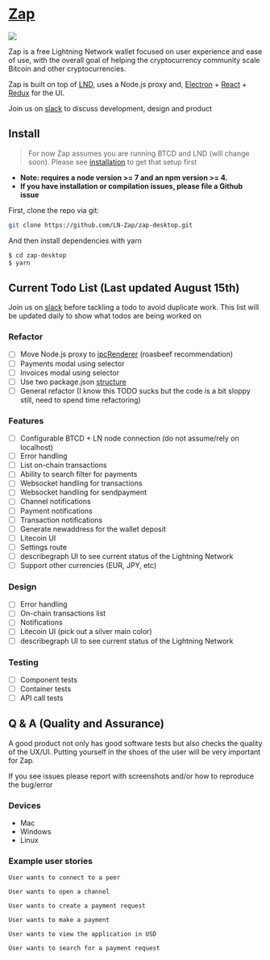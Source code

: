 [Zap](https://zap.jackmallers.com)
==================================

<img src="http://zap.jackmallers.com/assets/desktop-f9a57ed49fc09119e2c9d3ba7337a5a7b42123b992b2eae14c356fc8a5ea25a3.png" />

Zap is a free Lightning Network wallet focused on user experience and ease of use, with the overall goal of helping the cryptocurrency community scale Bitcoin and other cryptocurrencies.

Zap is built on top of [LND](https://github.com/lightningnetwork/lnd),
uses a Node.js proxy and,
[Electron](https://electron.atom.io/) + [React](https://facebook.github.io/react/) + [Redux](https://github.com/reactjs/redux/tree/master/docs) for the UI.

Join us on [slack](https://join.slack.com/t/zaphq/shared_invite/MjI2MTY4NTcwMDUyLTE1MDI2OTA0ODAtNTRjMTY4YTNjNA) to discuss development, design and product

## Install

> For now Zap assumes you are running BTCD and LND (will change soon). Please see [installation](https://github.com/lightningnetwork/lnd/blob/master/docs/INSTALL.md) to get that setup first

* **Note: requires a node version >= 7 and an npm version >= 4.**
* **If you have installation or compilation issues, please file a Github issue**

First, clone the repo via git:
```bash
git clone https://github.com/LN-Zap/zap-desktop.git
```

And then install dependencies with yarn

```bash
$ cd zap-desktop
$ yarn
```

## Current Todo List (Last updated August 15th)
Join us on [slack](https://join.slack.com/t/zaphq/shared_invite/MjI2MTY4NTcwMDUyLTE1MDI2OTA0ODAtNTRjMTY4YTNjNA) before tackling a todo to avoid duplicate work. This list will be updated daily to show what todos are being worked on

### Refactor
- [ ] Move Node.js proxy to [ipcRenderer](https://electron.atom.io/docs/api/ipc-renderer/) (roasbeef recommendation)
- [ ] Payments modal using selector
- [ ] Invoices modal using selector
- [ ] Use two package.json [structure](https://github.com/electron-userland/electron-builder/wiki/Two-package.json-Structure) 
- [ ] General refactor (I know this TODO sucks but the code is a bit sloppy still, need to spend time refactoring)

### Features
- [ ] Configurable BTCD + LN node connection (do not assume/rely on localhost)
- [ ] Error handling
- [ ] List on-chain transactions
- [ ] Ability to search filter for payments
- [ ] Websocket handling for transactions
- [ ] Websocket handling for sendpayment
- [ ] Channel notifications
- [ ] Payment notifications
- [ ] Transaction notifications
- [ ] Generate newaddress for the wallet deposit
- [ ] Litecoin UI
- [ ] Settings route
- [ ] describegraph UI to see current status of the Lightning Network
- [ ] Support other currencies (EUR, JPY, etc)

### Design
- [ ] Error handling
- [ ] On-chain transactions list
- [ ] Notifications
- [ ] Litecoin UI (pick out a silver main color)
- [ ] describegraph UI to see current status of the Lightning Network

### Testing
- [ ] Component tests
- [ ] Container tests
- [ ] API call tests

## Q & A (Quality and Assurance)

A good product not only has good software tests but also checks the quality of the UX/UI. Putting yourself in the shoes of the user will be very important for Zap.

If you see issues please report with screenshots and/or how to reproduce the bug/error

### Devices
- Mac
- Windows
- Linux

### Example user stories
```
User wants to connect to a peer
```

```
User wants to open a channel
```

```
User wants to create a payment request
```

```
User wants to make a payment
```

```
User wants to view the application in USD
```

```
User wants to search for a payment request
```
